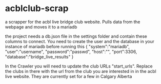 # acblclub-scrap
a scrapper for the acbl live bridge club website. Pulls data from the webpage and moves it to a mariadb

the project needs a db.json file in the settings folder and contain these columns to connect. You need to create the user and the database in your instance of mariadb before running this
{
    "system":"mariadb",
    "user":"username",
    "password":"passwd",
    "host":"",
    "port":3306,
    "database":"bridge_live_results"
}

In the Crawler you will need to update the club URLs "start_urls". Replace the clubs in there with the url from the club you are interested in in the acbl live website. They are currently set for a few
in Calgary Alberta
